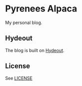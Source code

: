 # Pyrenees Alpaca

My personal blog.

## Hydeout

The blog is built on [Hydeout](https://github.com/fongandrew/hydeout).

## License

See [LICENSE](https://github.com/chesterhow/tale/blob/master/LICENSE)
